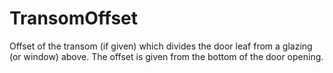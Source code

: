 TransomOffset
=============

Offset of the transom (if given) which divides the door leaf from a glazing (or window) above. The offset is given from the bottom of the door opening.